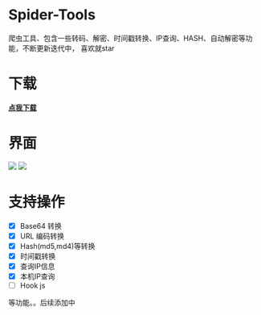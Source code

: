 # Spider-Tools
爬虫工具、包含一些转码、解密、时间戳转换、IP查询、HASH、自动解密等功能，不断更新迭代中， 喜欢就star

# 下载
[**点我下载**](https://github.com/wkunzhi/Spider-Tools/releases)

# 界面
![](https://zok-blog.oss-cn-hangzhou.aliyuncs.com/2019/10/WX20191112-142154.png)
![](https://zok-blog.oss-cn-hangzhou.aliyuncs.com/2019/10/WX20191112-142210.png)


# 支持操作
- [x] Base64 转换
- [x] URL 编码转换
- [x] Hash(md5,md4)等转换
- [x] 时间戳转换
- [x] 查询IP信息
- [x] 本机IP查询
- [ ] Hook js

等功能。。后续添加中